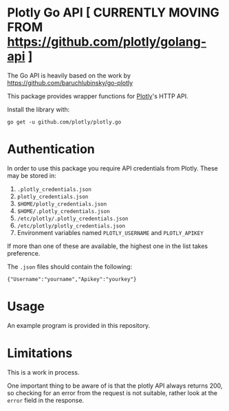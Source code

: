 Plotly Go API [ CURRENTLY MOVING FROM https://github.com/plotly/golang-api ]
=============

The Go API is heavily based on the work by https://github.com/baruchlubinsky/go-plotly

This package provides wrapper functions for [Plotly](https://plot.ly)'s HTTP API.

Install the library with:

    go get -u github.com/plotly/plotly.go


Authentication
==============

In order to use this package you require API credentials from Plotly. These may
be stored in:

1. `.plotly_credentials.json`
2. `plotly_credentials.json`
3. `$HOME/plotly_credentials.json`
4. `$HOME/.plotly_credentials.json`
5. `/etc/plotly/.plotly_credentials.json`
6. `/etc/plotly/plotly_credentials.json`
7. Environment variables named `PLOTLY_USERNAME` and `PLOTLY_APIKEY`

If more than one of these are available, the highest one in the list takes preference.

The `.json` files should contain the following:

    {"Username":"yourname","Apikey":"yourkey"}


Usage
==

An example program is provided in this repository.

Limitations
==

This is a work in process.

One important thing to be aware of is that the plotly API always returns 200,
so checking for an error from the request is not suitable, rather look at the
`error` field in the response.
